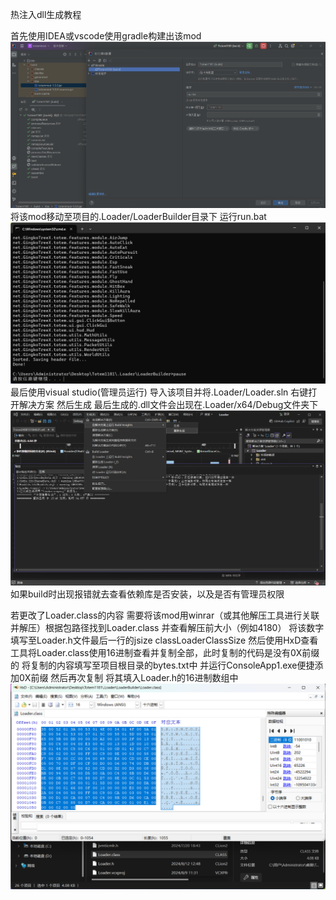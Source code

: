 热注入dll生成教程

首先使用IDEA或vscode使用gradle构建出该mod
![QQ_1723717566648.png](src%2Fmain%2Fresources%2FImage%2FQQ_1723717566648.png)
将该mod移动至项目的.Loader/LoaderBuilder目录下
运行run.bat
![QQ_1723718522537.png](src%2Fmain%2Fresources%2FImage%2FQQ_1723718522537.png)
最后使用visual studio(管理员运行)   导入该项目并将.Loader/Loader.sln 右键打开解决方案 然后生成  最后生成的.dll文件会出现在.Loader/x64/Debug文件夹下
![QQ_1723718805027.png](src%2Fmain%2Fresources%2FImage%2FQQ_1723718805027.png)
如果build时出现报错就去查看依赖库是否安装，以及是否有管理员权限

若更改了Loader.class的内容 需要将该mod用winrar（或其他解压工具进行关联并解压）根据包路径找到Loader.class 并查看解压前大小（例如4180） 将该数字填写至Loader.h文件最后一行的jsize classLoaderClassSize
然后使用HxD查看工具将Loader.class使用16进制查看并复制全部，此时复制的代码是没有0X前缀的 将复制的内容填写至项目根目录的bytes.txt中 并运行ConsoleApp1.exe便捷添加0X前缀 然后再次复制 将其填入Loader.h的16进制数组中
![QQ_1723718306217.png](src%2Fmain%2Fresources%2FImage%2FQQ_1723718306217.png)